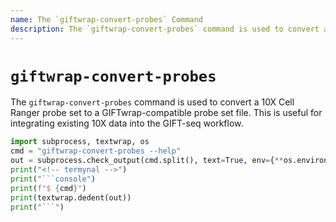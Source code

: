 ```yaml
---
name: The `giftwrap-convert-probes` Command
description: The `giftwrap-convert-probes` command is used to convert a 10X Cell Ranger probe set to a GIFTwrap-compatible probe set file. This is useful for integrating existing 10X data into the GIFT-seq workflow.
---
```


# `giftwrap-convert-probes`
The `giftwrap-convert-probes` command is used to convert a 10X Cell Ranger probe set to a GIFTwrap-compatible probe set file. This is useful for integrating existing 10X data into the GIFT-seq workflow.

```py exec="md"
import subprocess, textwrap, os
cmd = "giftwrap-convert-probes --help"
out = subprocess.check_output(cmd.split(), text=True, env={**os.environ, "TERM": "xterm-256color"})
print("<!-- termynal -->")
print("```console")
print(f"$ {cmd}")
print(textwrap.dedent(out))
print("```")
```
